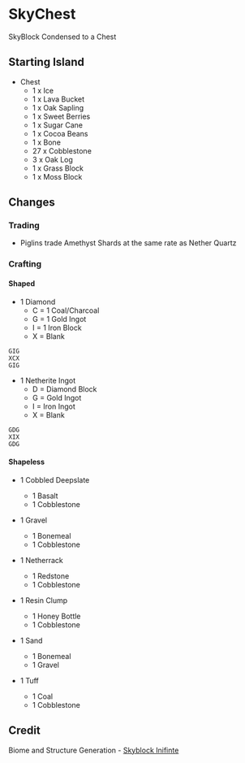 # SkyChest

SkyBlock Condensed to a Chest

## Starting Island

- Chest
    - 1 x Ice
    - 1 x Lava Bucket
    - 1 x Oak Sapling
    - 1 x Sweet Berries
    - 1 x Sugar Cane
    - 1 x Cocoa Beans
    - 1 x Bone
    - 27 x Cobblestone
    - 3 x Oak Log
    - 1 x Grass Block
    - 1 x Moss Block

## Changes

### Trading

- Piglins trade Amethyst Shards at the same rate as Nether Quartz

### Crafting

#### Shaped

- 1 Diamond
    - C = 1 Coal/Charcoal
    - G = 1 Gold Ingot
    - I = 1 Iron Block
    - X = Blank
```
GIG
XCX
GIG
```

- 1 Netherite Ingot
    - D = Diamond Block
    - G = Gold Ingot
    - I = Iron Ingot
    - X = Blank
```
GDG
XIX
GDG
```

#### Shapeless

- 1 Cobbled Deepslate
    - 1 Basalt
    - 1 Cobblestone

- 1 Gravel
    - 1 Bonemeal
    - 1 Cobblestone

- 1 Netherrack
    - 1 Redstone
    - 1 Cobblestone

- 1 Resin Clump
    - 1 Honey Bottle
    - 1 Cobblestone

- 1 Sand
    - 1 Bonemeal
    - 1 Gravel

- 1 Tuff
    - 1 Coal
    - 1 Cobblestone

## Credit

Biome and Structure Generation - [Skyblock Inifinte](https://modrinth.com/datapack/skyblock-infinite)
